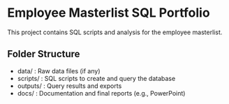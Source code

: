 # Employee Masterlist SQL Portfolio

This project contains SQL scripts and analysis for the employee masterlist.

## Folder Structure

- data/       : Raw data files (if any)
- scripts/    : SQL scripts to create and query the database
- outputs/    : Query results and exports
- docs/       : Documentation and final reports (e.g., PowerPoint)
